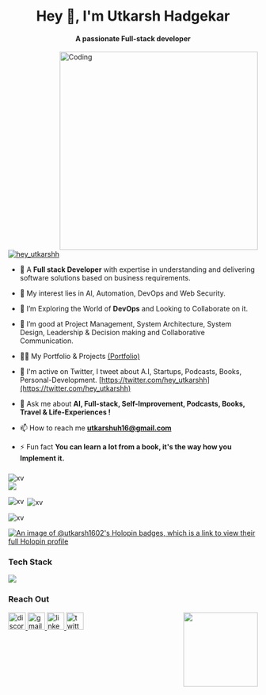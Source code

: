 <h1 align="center">Hey 👋, I'm Utkarsh Hadgekar</h1>
<h4 align="center">A passionate Full-stack developer
</h4>

<img align="right" alt="Coding" width="400" src="https://media1.giphy.com/media/qgQUggAC3Pfv687qPC/giphy.gif?cid=790b76118df290e2b23901b41121cac94b9b4e8db24db04b&rid=giphy.gif&ct=g">
<p align="left"> <a href="https://twitter.com/hey_utkarshh" target="blank"><img src="https://img.shields.io/twitter/follow/hey_utkarshh?logo=twitter&style=for-the-badge" alt="hey_utkarshh" /></a> </p>

- 🔭 A **Full stack Developer** with expertise in understanding and delivering software solutions based on business requirements.

- 🌱 My interest lies in AI, Automation, DevOps and Web Security.

- 👯 I’m Exploring the World of **DevOps** and Looking to Collaborate on it. 

- 🤝 I’m good at Project Management, System Architecture, System Design, Leadership & Decision making and Collaborative Communication.

- 👨‍💻 My Portfolio & Projects [(Portfolio)](https://utkarshhadgekar-portfolio.vercel.app/)

- 📝 I'm active on Twitter, I tweet about A.I, Startups, Podcasts, Books, Personal-Development. [https://twitter.com/hey_utkarshh](https://twitter.com/hey_utkarshh)

- 💬 Ask me about **AI, Full-stack, Self-Improvement, Podcasts, Books, Travel & Life-Experiences !**

- 📫 How to reach me **utkarshuh16@gmail.com**

- ⚡ Fun fact **You can learn a lot from a book, it's the way how you Implement it.**

###

<p align="left"> 
  <img src="https://komarev.com/ghpvc/?username=utkarsh-1602&label=Profile%20views&color=0e75b6&style=flat" alt="xv" /> 
  <img src="https://img.shields.io/github/stars/utkarsh-1602?affiliations=OWNER&color=%23ffe411&label=github%20stars&logo=github&logoColor=%23fffFF&style=flat" style="margin: 0 auto; display: block;" />
</p>
<p><img align="left" src="https://github-readme-stats.vercel.app/api/top-langs?username=utkarsh-1602&show_icons=true&locale=en&layout=compact" alt="xv" /></p>
<p>&nbsp;<img align="center" src="https://github-readme-stats.vercel.app/api?username=utkarsh-1602&show_icons=true&locale=en" alt="xv" /></p>
<p><img align="center" src="https://github-readme-streak-stats.herokuapp.com/?user=utkarsh-1602&" alt="xv" /></p>

[![An image of @utkarsh1602's Holopin badges, which is a link to view their full Holopin profile](https://holopin.me/utkarsh1602)](https://holopin.io/@utkarsh1602)
###  Tech Stack 

 <a href="https://skillicons.dev" align="center">
    <img align="center" src="https://skillicons.dev/icons?i=typescript,c,cpp,py,java,html,css,bootstrap,tailwind,js,react,nextjs,nodejs,express,mysql,postgres,mongodb,git,github,firebase,appwrite,ps,figma,discord,vite,linux,docker,redux,solidity" />
  </a>

### Reach Out

<img align="right" height="150" src="https://media.tenor.com/5UGuQ1T3DDsAAAAC/naruto-anime.gif"  />

<div align="left">
  <a href="utkarsh#9835" target="_blank">
    <img src="https://img.shields.io/static/v1?message=utkarsh9835&logo=discord&label=&color=7289DA&logoColor=white&labelColor=&style=for-the-badge" height="35" alt="discord logo"  />
  </a>
  <a href="utkarshuh16@gmail.com" target="_blank">
    <img src="https://img.shields.io/static/v1?message=utkarshuh16@gmail.com&logo=gmail&label=&color=D14836&logoColor=white&labelColor=&style=for-the-badge" height="35" alt="gmail logo"  />
  </a>
  <a href="https://www.linkedin.com/in/utkarsh-hadgekar-9a0b411a5/" target="_blank">
    <img src="https://img.shields.io/static/v1?message=LinkedIn&logo=linkedin&label=&color=0077B5&logoColor=white&labelColor=&style=for-the-badge" height="35" alt="linkedin logo"  />
  </a>
  <a href="https://twitter.com/hey_utkarshh" target="_blank">
    <img src="https://img.shields.io/static/v1?message=Twitter&logo=twitter&label=&color=1DA1F2&logoColor=white&labelColor=&style=for-the-badge" height="35" alt="twitter logo"  />
  </a>
</div>

###

<br clear="both">
